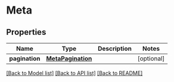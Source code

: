 # Meta

## Properties
Name | Type | Description | Notes
------------ | ------------- | ------------- | -------------
**pagination** | [**MetaPagination**](MetaPagination.md) |  | [optional] 

[[Back to Model list]](../README.md#documentation-for-models) [[Back to API list]](../README.md#documentation-for-api-endpoints) [[Back to README]](../README.md)


